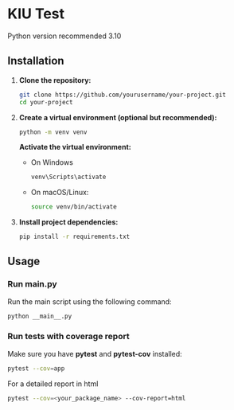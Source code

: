 # KIU Test

Python version recommended 3.10

## Installation

1. **Clone the repository:**

   ```bash
   git clone https://github.com/yourusername/your-project.git
   cd your-project
    ```

2. **Create a virtual environment (optional but recommended):**
    ```bash
    python -m venv venv
    ```

    **Activate the virtual environment:**

    * On Windows



        ```bash
        venv\Scripts\activate
        ```

    * On macOS/Linux:
        ```bash
        source venv/bin/activate
        ```
3. **Install project dependencies:**
    ```bash
    pip install -r requirements.txt
    ```

## Usage

### Run __main__.py

Run the main script using the following command:

```bash
python __main__.py
```

### Run tests with coverage report

Make sure you have **pytest** and **pytest-cov** installed:

```bash
pytest --cov=app
```

For a detailed report in html
```bash
pytest --cov=<your_package_name> --cov-report=html
```
